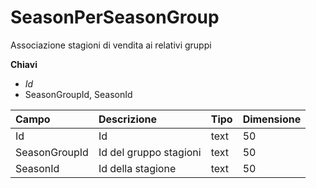# SeasonPerSeasonGroup

Associazione stagioni di vendita ai relativi gruppi

  
 **Chiavi**

* _Id_
* SeasonGroupId, SeasonId

| Campo | Descrizione | Tipo | Dimensione |
| :--- | :--- | :--- | :--- |
| Id | Id | text | 50 |
| SeasonGroupId | Id del gruppo stagioni | text | 50 |
| SeasonId | Id della stagione | text | 50 |

